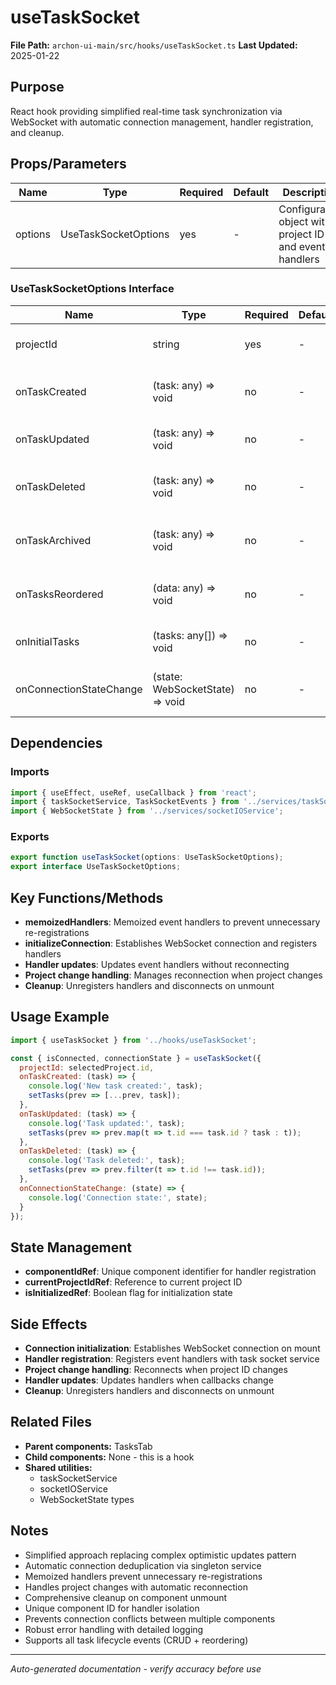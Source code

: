 # useTaskSocket

**File Path:** `archon-ui-main/src/hooks/useTaskSocket.ts`
**Last Updated:** 2025-01-22

## Purpose
React hook providing simplified real-time task synchronization via WebSocket with automatic connection management, handler registration, and cleanup.

## Props/Parameters
| Name | Type | Required | Default | Description |
|------|------|----------|---------|-------------|
| options | UseTaskSocketOptions | yes | - | Configuration object with project ID and event handlers |

### UseTaskSocketOptions Interface
| Name | Type | Required | Default | Description |
|------|------|----------|---------|-------------|
| projectId | string | yes | - | Project ID to connect to |
| onTaskCreated | (task: any) => void | no | - | Handler for task creation events |
| onTaskUpdated | (task: any) => void | no | - | Handler for task update events |
| onTaskDeleted | (task: any) => void | no | - | Handler for task deletion events |
| onTaskArchived | (task: any) => void | no | - | Handler for task archival events |
| onTasksReordered | (data: any) => void | no | - | Handler for task reordering events |
| onInitialTasks | (tasks: any[]) => void | no | - | Handler for initial task load |
| onConnectionStateChange | (state: WebSocketState) => void | no | - | Handler for connection state changes |

## Dependencies

### Imports
```javascript
import { useEffect, useRef, useCallback } from 'react';
import { taskSocketService, TaskSocketEvents } from '../services/taskSocketService';
import { WebSocketState } from '../services/socketIOService';
```

### Exports
```javascript
export function useTaskSocket(options: UseTaskSocketOptions);
export interface UseTaskSocketOptions;
```

## Key Functions/Methods
- **memoizedHandlers**: Memoized event handlers to prevent unnecessary re-registrations
- **initializeConnection**: Establishes WebSocket connection and registers handlers
- **Handler updates**: Updates event handlers without reconnecting
- **Project change handling**: Manages reconnection when project changes
- **Cleanup**: Unregisters handlers and disconnects on unmount

## Usage Example
```javascript
import { useTaskSocket } from '../hooks/useTaskSocket';

const { isConnected, connectionState } = useTaskSocket({
  projectId: selectedProject.id,
  onTaskCreated: (task) => {
    console.log('New task created:', task);
    setTasks(prev => [...prev, task]);
  },
  onTaskUpdated: (task) => {
    console.log('Task updated:', task);
    setTasks(prev => prev.map(t => t.id === task.id ? task : t));
  },
  onTaskDeleted: (task) => {
    console.log('Task deleted:', task);
    setTasks(prev => prev.filter(t => t.id !== task.id));
  },
  onConnectionStateChange: (state) => {
    console.log('Connection state:', state);
  }
});
```

## State Management
- **componentIdRef**: Unique component identifier for handler registration
- **currentProjectIdRef**: Reference to current project ID
- **isInitializedRef**: Boolean flag for initialization state

## Side Effects
- **Connection initialization**: Establishes WebSocket connection on mount
- **Handler registration**: Registers event handlers with task socket service
- **Project change handling**: Reconnects when project ID changes
- **Handler updates**: Updates handlers when callbacks change
- **Cleanup**: Unregisters handlers and disconnects on unmount

## Related Files
- **Parent components:** TasksTab
- **Child components:** None - this is a hook
- **Shared utilities:** 
  - taskSocketService
  - socketIOService
  - WebSocketState types

## Notes
- Simplified approach replacing complex optimistic updates pattern
- Automatic connection deduplication via singleton service
- Memoized handlers prevent unnecessary re-registrations
- Handles project changes with automatic reconnection
- Comprehensive cleanup on component unmount
- Unique component ID for handler isolation
- Prevents connection conflicts between multiple components
- Robust error handling with detailed logging
- Supports all task lifecycle events (CRUD + reordering)

---
*Auto-generated documentation - verify accuracy before use*
